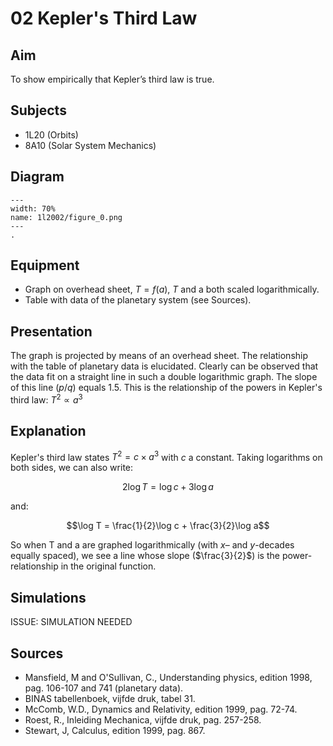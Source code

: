 # 02 Kepler's Third Law 
    
## Aim   
 To show empirically that Kepler’s third law is true.    
  
## Subjects   
* 1L20 (Orbits)
* 8A10 (Solar System Mechanics)   

## Diagram
   
```{figure} figures/figure_0.png  
---  
width: 70%  
name: 1l2002/figure_0.png  
---  
. 
```
     
## Equipment   
 *  Graph on overhead sheet, $T=f(a)$, $T$ and a both scaled logarithmically. 
 *  Table with data of the planetary system (see Sources). 
  
## Presentation   
 The graph is projected by means of an overhead sheet. The relationship with the table of planetary data is elucidated. Clearly can be observed that the data fit on a straight line in such a double logarithmic graph. The slope of this line ($p/q$) equals 1.5. This is the relationship of the powers in Kepler's third law: $T^2\propto a^3$
  
## Explanation   
 Kepler's third law states  $T^2=c \times a^3$ with $c$ a constant. Taking logarithms on both sides, we can also write:

 $$2\log T = \log c + 3\log a$$ 

 and:

 $$\log T = \frac{1}{2}\log c + \frac{3}{2}\log a$$
 
 So when T and a are graphed logarithmically (with $x$– and $y$-decades equally spaced), we see a line whose slope ($\frac{3}{2}$) is the power-relationship in the original function.   
  
## Simulations   
 <!-- On the internet you can find many simulations that are appropriate. For instance on: www.walter-fendt.de , www.physics.sjsu.edu/Tomley/demos.htm and www.astro.unl.edu/naap/pos/animations/kepler.swf .    -->
ISSUE: SIMULATION NEEDED

## Sources
 *  Mansfield, M and O'Sullivan, C., Understanding physics, edition 1998, pag. 106-107 and 741  (planetary data). 
 *  BINAS tabellenboek, vijfde druk, tabel 31. 
 *  McComb, W.D., Dynamics and Relativity, edition 1999, pag. 72-74. 
 *  Roest, R., Inleiding Mechanica, vijfde druk, pag. 257-258. 
 *  Stewart, J, Calculus, edition 1999, pag. 867.
  